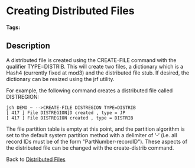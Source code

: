 # Creating Distributed Files

<PageHeader />

**Tags:**
<badge text='distributed files' vertical='middle' />

## Description

A distributed file is created using the CREATE-FILE command with the qualifier TYPE=DISTRIB. This will create two files, a dictionary which is a Hash4 (currently fixed at mod3) and the distributed file stub. If desired, the dictionary can be resized using the jrf utility.

For example, the following command creates a distributed file called DISTREGION:

```
jsh DEMO ~ -->CREATE-FILE DISTREGION TYPE=DISTRIB
[ 417 ] File DISTREGION]D created , type = JP
[ 417 ] File DISTREGION created , type = DISTRIB
```

The file partition table is empty at this point, and the partition algorithm is set to the default system partition method with a delimiter of ‘-‘ (i.e. all record IDs must be of the form "PartNumber-recordID"). These aspects of the distributed file can be changed with the create-distrib command.

Back to [Distributed Files](./../README.md)

  
<PageFooter />
